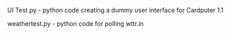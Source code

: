 UI Test.py - python code creating a dummy user interface for Cardputer 1.1

weathertest.py - python code for polling wttr.in
